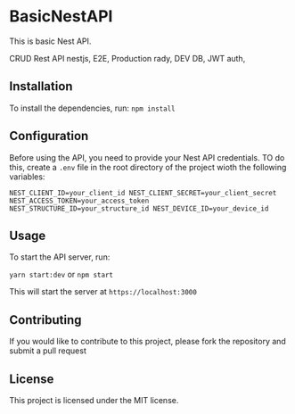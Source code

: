 # BasicNestAPI

This is basic Nest API.

CRUD Rest API nestjs, E2E, Production rady, DEV DB, JWT auth,

## Installation 
To install the dependencies, run: 
`npm install` 

## Configuration 
Before using the API, you need to provide your Nest API credentials. TO do this, create a `.env` file in the root directory of the project wioth the following variables:

`NEST_CLIENT_ID=your_client_id
NEST_CLIENT_SECRET=your_client_secret
NEST_ACCESS_TOKEN=your_access_token
NEST_STRUCTURE_ID=your_structure_id
NEST_DEVICE_ID=your_device_id
`

## Usage
To start the API server, run:

`yarn start:dev` 
or 
`npm start`

This will start the server at `https://localhost:3000`

## Contributing 
If you would like to contribute to this project, please fork the repository and submit a pull request 

## License 
This project is licensed under the MIT license.
